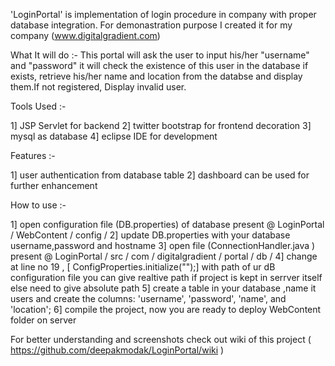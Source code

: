 'LoginPortal' is implementation of login procedure in company with proper database integration.
For demonastration purpose I created it for my company (www.digitalgradient.com)

What It will do :-
This portal will ask the user to input his/her "username" and "password" it will check the existence of this
user in the database if exists, retrieve his/her name and location from the databse and display them.If not registered, Display invalid user.

Tools Used :-

1] JSP Servlet for backend
2] twitter bootstrap for frontend decoration
3] mysql as database
4] eclipse IDE for development

Features :-

1] user authentication from database table
2] dashboard can be used for further enhancement


How to use :-

1] open configuration file (DB.properties) of database present @ LoginPortal / WebContent / config / 
2] update DB.properties with your database username,password and hostname
3] open file (ConnectionHandler.java ) present @ LoginPortal / src / com / digitalgradient / portal / db /
4] change at line no 19 , [ ConfigProperties.initialize("<file path >");] with path of ur dB configuration file
you can give realtive path if project is kept in serrver itself else need to give absolute path
5] create a table in your database ,name it users and create the columns: 'username', 'password', 'name',
and 'location';
6] compile the project, now you are ready to deploy WebContent folder on server


For better understanding and screenshots check out wiki of this project
( https://github.com/deepakmodak/LoginPortal/wiki )